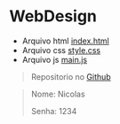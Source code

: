 # WebDesign
  * Arquivo html [index.html](./index.html)
  * Arquivo css [style.css](./style.css)
  * Arquivo js [main.js](./main.js)
  > Repositorio no [Github](https://github.com/dragao2elastico/webdesign)

  > Nome: Nicolas <div></div>
  Senha: 1234
